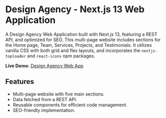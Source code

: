 # Design Agency - Next.js 13 Web Application

A Design Agency Web Application built with Next.js 13, featuring a REST API, and optimized for SEO. This multi-page website includes sections for the Home page, Team, Services, Projects, and Testimonials. It utilizes vanilla CSS with both grid and flex layouts, and incorporates the `nextjs-toploader` and `react-icons` npm packages.

**Live Demo**: [Design Agency Web App](https://imaginative-dango-276b29.netlify.app/)

## Features

- Multi-page website with five main sections.
- Data fetched from a REST API.
- Reusable components for efficient code management.
- SEO-friendly implementation.

